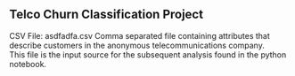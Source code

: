 ## Telco Churn Classification Project
CSV File: asdfadfa.csv
Comma separated file containing attributes that describe customers in the anonymous telecommunications company.  
This file is the input source for the subsequent analysis found in the python notebook.

